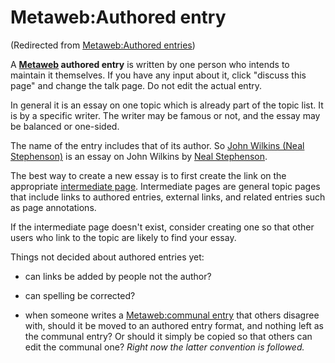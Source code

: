 
# Metaweb:Authored entry

(Redirected from [Metaweb:Authored entries](/metaweb-authored-entries))

A **[Metaweb](/metaweb) authored entry** is written by one person who intends to maintain it themselves. If you have any input about it, click "discuss this page" and change the talk page. Do not edit the actual entry. 

In general it is an essay on one topic which is already part of the topic list. It is by a specific writer. The writer may be famous or not, and the essay may be balanced or one-sided. 

The name of the entry includes that of its author. So [John Wilkins (Neal Stephenson)](/john-wilkins-neal-stephenson) is an essay on John Wilkins by [Neal Stephenson](/user-nealstephenson).

The best way to create a new essay is to first create the link on the appropriate [intermediate page](/metaweb-intermediate-page). Intermediate pages are general topic pages that include links to authored entries, external links, and related entries such as page annotations.

If the intermediate page doesn't exist, consider creating one so that other users who link to the topic are likely to find your essay.

Things not decided about authored entries yet:

* can links be added by people not the author?


* can spelling be corrected?


* when someone writes a [Metaweb:communal entry](/metaweb-communal-entry) that others disagree with, should it be moved to an authored entry format, and nothing left as the communal entry? Or should it simply be copied so that others can edit the communal one? *Right now the latter convention is followed.*
